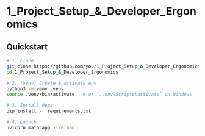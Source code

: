 # 1_Project_Setup_&_Developer_Ergonomics

## Quickstart

```bash
# 1. Clone
git clone https://github.com/you/1_Project_Setup_&_Developer_Ergonomics.git
cd 1_Project_Setup_&_Developer_Ergonomics

# 2. (venv) Create & activate env
python3 -m venv .venv
source .venv/bin/activate   # or `.venv\Scripts\activate` on Windows

# 3. Install deps
pip install -r requirements.txt

# 4. Launch
uvicorn main:app --reload

